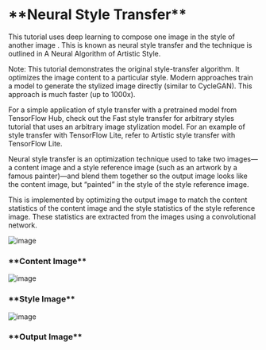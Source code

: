 <h1>**Neural Style Transfer** </h1>

This tutorial uses deep learning to compose one image in the style of another image . This is known as neural style transfer and the technique is outlined in A Neural Algorithm of Artistic Style.

Note: This tutorial demonstrates the original style-transfer algorithm. It optimizes the image content to a particular style. Modern approaches train a model to generate the stylized image directly (similar to CycleGAN). This approach is much faster (up to 1000x).

For a simple application of style transfer with a pretrained model from TensorFlow Hub, check out the Fast style transfer for arbitrary styles tutorial that uses an arbitrary image stylization model. For an example of style transfer with TensorFlow Lite, refer to Artistic style transfer with TensorFlow Lite.

Neural style transfer is an optimization technique used to take two images—a content image and a style reference image (such as an artwork by a famous painter)—and blend them together so the output image looks like the content image, but “painted” in the style of the style reference image.

This is implemented by optimizing the output image to match the content statistics of the content image and the style statistics of the style reference image. These statistics are extracted from the images using a convolutional network.







![image](https://github.com/saumya1139/Neural-Style-Transfer/assets/160774057/fe22ef04-1d2b-403a-8b37-630ac8e2fe8b)  


<h3>**Content Image**</h3>               
























![image](https://github.com/saumya1139/Neural-Style-Transfer/assets/160774057/61813be9-e0c6-4fe5-80bc-59e90decba2e)

<h3>**Style Image**</h3>


   





![image](https://github.com/saumya1139/Neural-Style-Transfer/assets/160774057/bf5149cb-5810-4b90-804d-dbfcca9988dc)


<h3>**Output Image**</h3>





